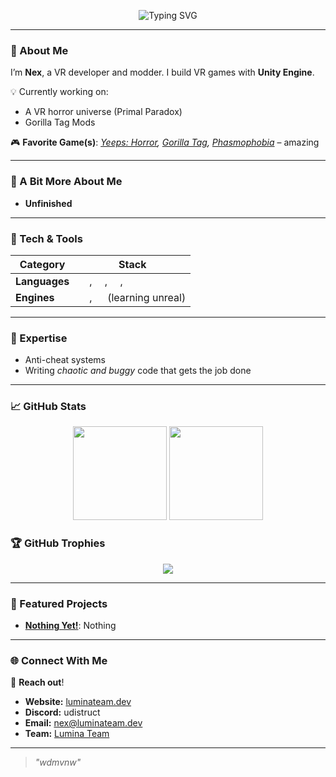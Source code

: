 <p align="center">
  <img src="https://readme-typing-svg.demolab.com?font=JetBrains+Mono&weight=600&size=22&pause=1000&color=2AA889&center=true&vCenter=true&width=650&lines=Hey+there%2C+I%27m+Nex!;VR+Game+Developer+%26+Game+Modder;Building+Immersive+Horror+Experiences" alt="Typing SVG" />
</p>

---

### 👋 About Me
I’m **Nex**, a VR developer and modder.
I build VR games with **Unity Engine**. 

💡 Currently working on:
- A VR horror universe (Primal Paradox) 
- Gorilla Tag Mods

🎮 **Favorite Game(s)**: *[Yeeps: Horror](https://www.meta.com/experiences/yeeps-horror/7276525889052788/?srsltid=AfmBOopT0sDnsUG4LLO_eKn_hpbsM0EWTAGZd6KTaI1KmwBsPqWaQJka), [Gorilla Tag](https://store.steampowered.com/app/1533390/Gorilla_Tag/), [Phasmophobia](https://store.steampowered.com/app/739630/Phasmophobia/)* – amazing

---

### 🎃 A Bit More About Me
- **Unfinished**

---

### 🧩 Tech & Tools

| **Category**      | **Stack**                                                                 |
|-------------------|---------------------------------------------------------------------------|
| **Languages**     | <img src="https://cdn.jsdelivr.net/npm/simple-icons@v9/icons/csharp.svg" width="16">, <img src="https://cdn.jsdelivr.net/npm/simple-icons@v9/icons/python.svg" width="16">, <img src="https://cdn.jsdelivr.net/npm/simple-icons@v9/icons/lua.svg" width="16">, <img src="https://cdn.jsdelivr.net/npm/simple-icons@v9/icons/javascript.svg" width="16"> |
| **Engines**       | <img src="https://cdn.jsdelivr.net/npm/simple-icons@v9/icons/unity.svg" width="16">, <img src="https://cdn.jsdelivr.net/npm/simple-icons@v9/icons/unrealengine.svg" width="16"> (learning unreal) |

---

### 🧠 Expertise
- Anti-cheat systems
- Writing *chaotic and buggy* code that gets the job done

---

### 📈 GitHub Stats
<p align="center">
  <img src="https://github-readme-stats.vercel.app/api?username=FemboyNex&show_icons=true&theme=tokyonight&hide_border=true&count_private=true&hide=stars" height="150px" />
  <img src="https://github-readme-stats.vercel.app/api/top-langs/?username=FemboyNex&layout=compact&theme=tokyonight&hide_border=true&langs_count=6" height="150px" />
</p>

### 🏆 GitHub Trophies
<p align="center">
  <img src="https://github-profile-trophy.vercel.app/?username=FemboyNex&theme=onedark&no-frame=true&row=1&margin-w=10&column=6" />
</p>

---

### 🚀 Featured Projects
- **[Nothing Yet!](https://github.com/FemboyNex/)**: Nothing

---

### 🌐 Connect With Me
📩 **Reach out**!
- **Website:** [luminateam.dev](https://luminateam.dev)  
- **Discord:** udistruct  
- **Email:** nex@luminateam.dev 
- **Team:** [Lumina Team](https://luminateam.dev)

---

> _"wdmvnw"_
